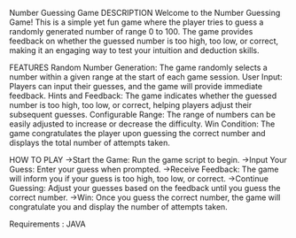 Number Guessing Game
DESCRIPTION
Welcome to the Number Guessing Game! This is a simple yet fun game where the player tries to guess a randomly generated number of range 0 to 100. The game provides feedback on whether the guessed number is too high, too low, or correct, making it an engaging way to test your intuition and deduction skills.

FEATURES
Random Number Generation: The game randomly selects a number within a given range at the start of each game session.
User Input: Players can input their guesses, and the game will provide immediate feedback.
Hints and Feedback: The game indicates whether the guessed number is too high, too low, or correct, helping players adjust their subsequent guesses.
Configurable Range: The range of numbers can be easily adjusted to increase or decrease the difficulty.
Win Condition: The game congratulates the player upon guessing the correct number and displays the total number of attempts taken.

HOW TO PLAY
->Start the Game: Run the game script to begin.
->Input Your Guess: Enter your guess when prompted.
->Receive Feedback: The game will inform you if your guess is too high, too low, or correct.
->Continue Guessing: Adjust your guesses based on the feedback until you guess the correct number.
->Win: Once you guess the correct number, the game will congratulate you and display the number of attempts taken.

Requirements :
JAVA
